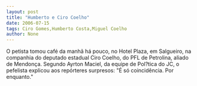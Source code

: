 ```yaml
---
layout: post
title: "Humberto e Ciro Coelho"
date: 2006-07-15
tags: Ciro Gomes,Humberto Costa,Miguel Coelho
author: None
---
```

O petista tomou café da manhã há pouco, no Hotel Plaza, em Salgueiro, na companhia do deputado estadual Ciro Coelho, do PFL de Petrolina, aliado de Mendonça. Segundo Ayrton Maciel, da equipe de Pol?tica do JC, o pefelista explicou aos repórteres surpresos: \"É só coincidência. Por enquanto.\" 